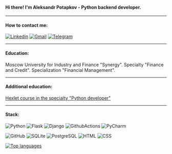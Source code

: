 #### Hi there! I'm Aleksandr Potapkov - Python backend developer.
___
#### How to contact me:
[![Linkedin](https://img.shields.io/badge/LinkedIn-0077B5?style=for-the-badge&logo=linkedin&logoColor=white)](https://www.linkedin.com/in/aleksandr-potapkov/)
[![Gmail](https://img.shields.io/badge/Gmail-D14836?style=for-the-badge&logo=gmail&logoColor=white)](mailto:Potapkov.a.p@gmail.com)
[![Telegram](https://img.shields.io/badge/Telegram-2CA5E0?style=for-the-badge&logo=telegram&logoColor=white)](https://t.me/Aleksandr_Potapkov)
___
#### Education:
Moscow University for Industry and Finance "Synergy".
Specialty "Finance and Credit".
Specialization "Financial Management".
___
#### Additional education:
[Hexlet course in the specialty "Python developer"](https://ru.hexlet.io/u/apotapkov)
___
#### Stack:
![Python](https://img.shields.io/badge/python-3670A0?style=for-the-badge&logo=python&logoColor=ffdd54)
![Flask](https://img.shields.io/badge/Flask-000000?style=for-the-badge&logo=flask&logoColor=white)
![Django](https://img.shields.io/badge/Django-092E20?style=for-the-badge&logo=django&logoColor=white)
![GithubActions](https://img.shields.io/badge/GitHub_Actions-2088FF?style=for-the-badge&logo=github-actions&logoColor=white)
![PyCharm](https://img.shields.io/badge/PyCharm-000000.svg?&style=for-the-badge&logo=PyCharm&logoColor=white)

![GitHub](https://img.shields.io/badge/GIT-E44C30?style=for-the-badge&logo=git&logoColor=white)
![SQLite](https://img.shields.io/badge/SQLite-07405E?style=for-the-badge&logo=sqlite&logoColor=white)
![PostgreSQL](https://img.shields.io/badge/PostgreSQL-316192?style=for-the-badge&logo=postgresql&logoColor=white)
![HTML](https://img.shields.io/badge/HTML5-E34F26?style=for-the-badge&logo=html5&logoColor=white)
![CSS](https://img.shields.io/badge/CSS3-1572B6?style=for-the-badge&logo=css3&logoColor=white)

[![Top languages](https://github-readme-stats.vercel.app/api/top-langs/?username=AlexanderPotapkov&theme=blue-green)](https://github.com/AlexanderPotapkov/github-readme-stats)
